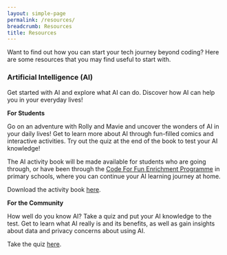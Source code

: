 ```yaml
---
layout: simple-page
permalink: /resources/
breadcrumb: Resources
title: Resources
---
```




Want to find out how you can start your tech journey beyond coding? Here are some resources that you may find useful to start with. 

### Artificial Intelligence (AI)

Get started with AI and explore what AI can do. Discover how AI can help you in your everyday lives! 

**For Students**

Go on an adventure with Rolly and Mavie and uncover the wonders of AI in your daily lives! Get to learn more about AI through fun-filled comics and interactive activities. Try out the quiz at the end of the book to test your AI knowledge!

The AI activity book will be made available for students who are going through, or have been through the <a href="https://codesg.imda.gov.sg/in-schools/code-for-fun/overview/" target="_blank">Code For Fun Enrichment Programme</a> in primary schools, where you can continue your AI learning journey at home.
	
Download the activity book [here](/files/resources/IMDA-Ai-Activity-Book.pdf).

**For the Community**

How well do you know AI? Take a quiz and put your AI knowledge to the test. Get to learn what AI really is and its benefits, as well as gain insights about data and privacy concerns about using AI. 

Take the quiz <a href="https://quiz.typeform.com/to/k8OkVse6" target="_blank">here</a>.
